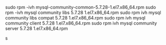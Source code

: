 sudo rpm -ivh mysql-community-common-5.7.28-1.el7.x86_64.rpm
sudo rpm -ivh mysql community libs 5.7.28 1.el7.x86_64.rpm
sudo rpm ivh mysql community libs compat 5.7.28 1.el7.x86_64.rpm
sudo rpm ivh mysql community client 5.7.28 1.el7.x86_64.rpm
sudo rpm ivh mysql community server 5.7.28 1.el7.x86_64.rpm

s